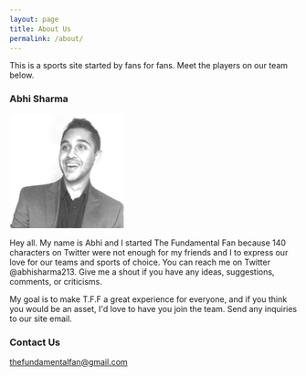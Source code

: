 ```yaml
---
layout: page
title: About Us
permalink: /about/
---
```


This is a sports site started by fans for fans. Meet the players on our team below.

### Abhi Sharma
<img src="/images/abhi.jpg" alt="Abhi" style="width: 200px;"/>

Hey all. My name is Abhi and I started The Fundamental Fan because 140 characters on Twitter were not enough for my friends and I to express our love for our teams and sports of choice. You can reach me on Twitter @abhisharma213. Give me a shout if you have any ideas, suggestions, comments, or criticisms. 

My goal is to make T.F.F a great experience for everyone, and if you think you would be an asset, I'd love to have you join the team. Send any inquiries to our site email.

### Contact Us

[thefundamentalfan@gmail.com](mailto:thefundamentalfan@gmail.com)
